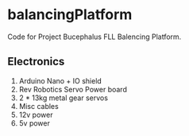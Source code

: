 # balancingPlatform
 Code for Project Bucephalus FLL Balencing Platform.

## Electronics

1. Arduino Nano + IO shield
2. Rev Robotics Servo Power board
3. 2 * 13kg metal gear servos
4. Misc cables
5. 12v power
6. 5v power
